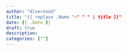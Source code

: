 ```yaml
---
author: "Alvernood"
title: "{{ replace .Name "-" " " | title }}"
date: {{ .Date }}
draft: true
description:
categories: [""]
---
```

